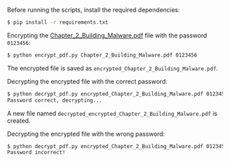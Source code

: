 Before running the scripts, install the required dependencies:
```bash
$ pip install -r requirements.txt
```
Encrypting the [Chapter_2_Building_Malware.pdf](Chapter_2_Building_Malware.pdf) file with the password `0123456`:
```bash
$ python encrypt_pdf.py Chapter_2_Building_Malware.pdf 0123456
```
The encrypted file is saved as `encrypted_Chapter_2_Building_Malware.pdf`.

Decrypting the encrypted file with the correct password:
```bash
$ python decrypt_pdf.py encrypted_Chapter_2_Building_Malware.pdf 0123456
Password correct, decrypting...
```
A new file named `decrypted_encrypted_Chapter_2_Building_Malware.pdf` is created.

Decrypting the encrypted file with the wrong password:
```bash
$ python decrypt_pdf.py encrypted_Chapter_2_Building_Malware.pdf 0123456789
Password incorrect!
```